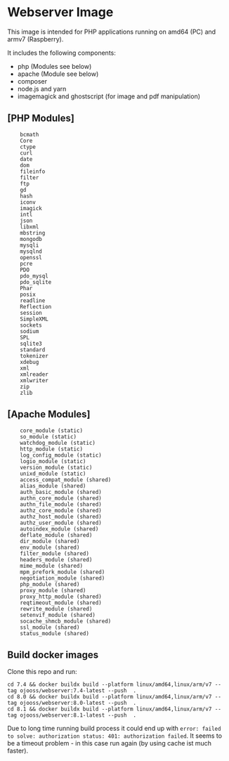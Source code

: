 # Webserver Image
This image is intended for PHP applications running on amd64 (PC) and armv7 (Raspberry).

It includes the following components:
 - php (Modules see below)
 - apache (Module see below)
 - composer
 - node.js and yarn
 - imagemagick and ghostscript (for image and pdf manipulation)

## [PHP Modules]
        bcmath
        Core
        ctype
        curl
        date
        dom
        fileinfo
        filter
        ftp
        gd
        hash
        iconv
        imagick
        intl
        json
        libxml
        mbstring
        mongodb
        mysqli
        mysqlnd
        openssl
        pcre
        PDO
        pdo_mysql
        pdo_sqlite
        Phar
        posix
        readline
        Reflection
        session
        SimpleXML
        sockets
        sodium
        SPL
        sqlite3
        standard
        tokenizer
        xdebug
        xml
        xmlreader
        xmlwriter
        zip
        zlib

## [Apache Modules]
        core_module (static)
        so_module (static)
        watchdog_module (static)
        http_module (static)
        log_config_module (static)
        logio_module (static)
        version_module (static)
        unixd_module (static)
        access_compat_module (shared)
        alias_module (shared)
        auth_basic_module (shared)
        authn_core_module (shared)
        authn_file_module (shared)
        authz_core_module (shared)
        authz_host_module (shared)
        authz_user_module (shared)
        autoindex_module (shared)
        deflate_module (shared)
        dir_module (shared)
        env_module (shared)
        filter_module (shared)
        headers_module (shared)
        mime_module (shared)
        mpm_prefork_module (shared)
        negotiation_module (shared)
        php_module (shared)
        proxy_module (shared)
        proxy_http_module (shared)
        reqtimeout_module (shared)
        rewrite_module (shared)
        setenvif_module (shared)
        socache_shmcb_module (shared)
        ssl_module (shared)
        status_module (shared)

## Build docker images
Clone this repo and run: 

    cd 7.4 && docker buildx build --platform linux/amd64,linux/arm/v7 --tag ojooss/webserver:7.4-latest --push  .
    cd 8.0 && docker buildx build --platform linux/amd64,linux/arm/v7 --tag ojooss/webserver:8.0-latest --push  .
    cd 8.1 && docker buildx build --platform linux/amd64,linux/arm/v7 --tag ojooss/webserver:8.1-latest --push  .

Due to long time running build process it could end up with `error: failed to solve: authorization status: 401: authorization failed`.
It seems to be a timeout problem - in this case run again (by using cache ist much faster). 
